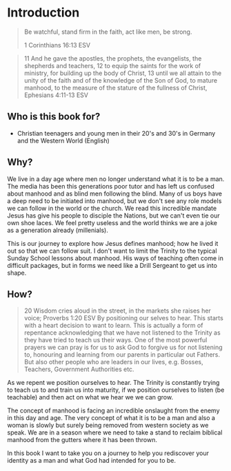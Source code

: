 # Introduction
> Be watchful, stand firm in the faith, act like men, be strong.
>
> 1 Corinthians 16:13 ESV

> 11 And he gave the apostles, the prophets, the evangelists, the shepherds and teachers,
> 12 to equip the saints for the work of ministry, for building up the body of Christ,
> 13 until we all attain to the unity of the faith and of the knowledge of the Son of God,
> to mature manhood, to the measure of the stature of the fullness of Christ,
> Ephesians 4:11-13 ESV

## Who is this book for?
* Christian teenagers and young men in their 20's and 30's in Germany and the Western World (English)

## Why?
We live in a day age where men no longer understand what it is to be a man. The media has been this generations poor tutor and has left us confused about manhood and as blind men following the blind. Many of us boys have a deep need to be initiated into manhood, but we don't see any role models we can follow in the world or the church. We read this incredible mandate Jesus has give his people to disciple the Nations, but we can't even tie our own shoe laces. We feel pretty useless and the world thinks we are a joke as a generation already (millenials).

This is our journey to explore how Jesus defines manhood; how he lived it out so that we can follow suit. I don't want to limit the Trinity to the typical Sunday School lessons about manhood. His ways of teaching often come in difficult packages, but in forms we need like a Drill Sergeant to get us into shape.

## How?
> 20 Wisdom cries aloud in the street, in the markets she raises her voice;
> Proverbs 1:20 ESV
By positioning our selves to hear. This starts with a heart decision to want to learn. This is actually a form of repentance acknowledging that we have not listened to the Trinity as they have tried to teach us their ways. One of the most powerful prayers we can pray is for us to ask God to forgive us for not listening to, honouring and learning from our parents in particular out Fathers. But also other people who are leaders in our lives, e.g. Bosses, Teachers, Government Authorities etc.

As we repent we position ourselves to hear. The Trinity is constantly trying to teach us to and train us into maturity, if we position ourselves to listen (be teachable) and then act on what we hear we we can grow.

The concept of manhood is facing an incredible onslaught from the enemy in this day and age. The very concept of what it is to be a man and also a woman is slowly but surely being removed from western society as we speak. We are in a season where we need to take a stand to reclaim biblical manhood from the gutters where it has been thrown.

In this book I want to take you on a journey to help you rediscover your identity as a man and what God had intended for you to be.


